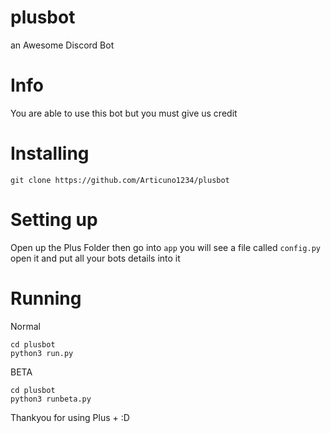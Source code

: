 # plusbot
an Awesome Discord Bot

# Info
You are able to use this bot but you must give us credit

# Installing
```
git clone https://github.com/Articuno1234/plusbot
```

# Setting up
Open up the Plus Folder then go into `app`
you will see a file called `config.py` open it and put all your bots details into it

# Running
Normal
```
cd plusbot
python3 run.py
```
BETA
```
cd plusbot
python3 runbeta.py
```
Thankyou for using Plus + :D
